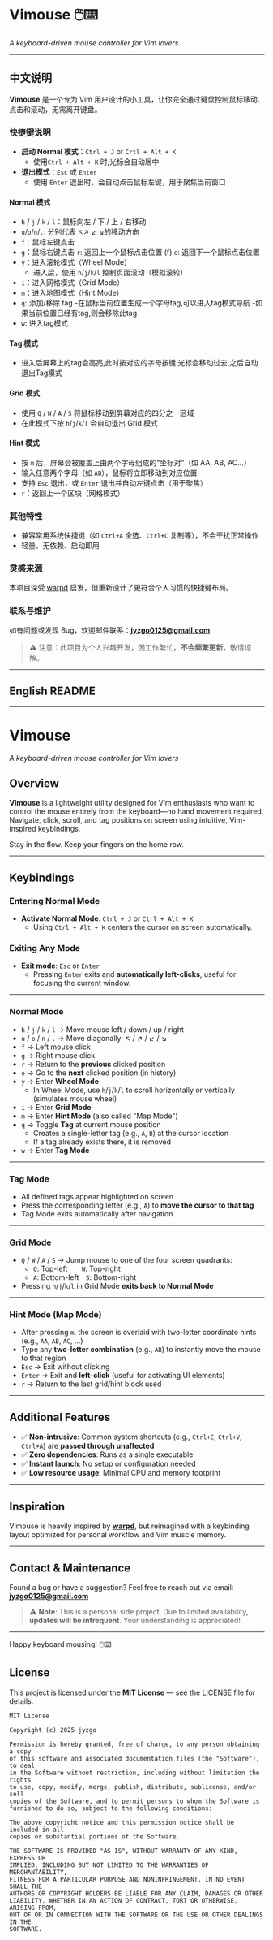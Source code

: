 # Vimouse 🖱️⌨️  
*A keyboard-driven mouse controller for Vim lovers*

---

## 中文说明

**Vimouse** 是一个专为 Vim 用户设计的小工具，让你完全通过键盘控制鼠标移动、点击和滚动，无需离开键盘。

### 快捷键说明

- **启动 Normal 模式**：`Ctrl + J` or `Crtl + Alt + K` 
  - 使用`Ctrl + Alt + K` 时,光标会自动居中
- **退出模式**：`Esc` 或 `Enter`  
  - 使用 `Enter` 退出时，会自动点击鼠标左键，用于聚焦当前窗口

#### Normal 模式
- `h` / `j` / `k` / `l`：鼠标向左 / 下 / 上 / 右移动
-  `u`/`o`/`n`/`.`: 分别代表 ↖️↗️ ↙️ ↘️的移动方向
- `f`：鼠标左键点击
- `g`：鼠标右键点击
  `r`: 返回上一个鼠标点击位置 (f)
  `e`: 返回下一个鼠标点击位置
- `y`：进入滚轮模式（Wheel Mode）  
  - 进入后，使用 `h`/`j`/`k`/`l` 控制页面滚动（模拟滚轮）
- `i`：进入网格模式（Grid Mode）
- `m`：进入地图模式（Hint Mode）
- `q`: 添加/移除 tag
  -在鼠标当前位置生成一个字母tag,可以进入tag模式导航
  -如果当前位置已经有tag,则会移除此tag
- `w`: 进入tag模式
#### Tag 模式
- 进入后屏幕上的tag会高亮,此时按对应的字母按键 光标会移动过去,之后自动退出Tag模式

#### Grid 模式
- 使用 `Q` / `W` / `A` / `S` 将鼠标移动到屏幕对应的四分之一区域
- 在此模式下按 `h`/`j`/`k`/`l` 会自动退出 Grid 模式

#### Hint 模式
- 按 `m` 后，屏幕会被覆盖上由两个字母组成的“坐标对”（如 AA, AB, AC...）
- 输入任意两个字母（如 `AB`），鼠标将立即移动到对应位置
- 支持 `Esc` 退出，或 `Enter` 退出并自动左键点击（用于聚焦）
- `r`：返回上一个区块（网格模式）
### 其他特性
- 兼容常用系统快捷键（如 `Ctrl+A` 全选、`Ctrl+C` 复制等），不会干扰正常操作
- 轻量、无依赖、启动即用

### 灵感来源
本项目深受 [warpd](https://github.com/rvaiya/warpd) 启发，但重新设计了更符合个人习惯的快捷键布局。

### 联系与维护
如有问题或发现 Bug，欢迎邮件联系：**jyzgo0125@gmail.com**  
> ⚠️ 注意：此项目为个人兴趣开发，因工作繁忙，**不会频繁更新**，敬请谅解。

---

## English README
---

# Vimouse  
*A keyboard-driven mouse controller for Vim lovers*

## Overview

**Vimouse** is a lightweight utility designed for Vim enthusiasts who want to control the mouse entirely from the keyboard—no hand movement required. Navigate, click, scroll, and tag positions on screen using intuitive, Vim-inspired keybindings.

Stay in the flow. Keep your fingers on the home row.

---

## Keybindings

### Entering Normal Mode
- **Activate Normal Mode**: `Ctrl + J` or `Ctrl + Alt + K`  
  - Using `Ctrl + Alt + K` centers the cursor on screen automatically.

### Exiting Any Mode 
- **Exit mode**: `Esc` or `Enter`  
  - Pressing `Enter` exits and **automatically left-clicks**, useful for focusing the current window.

---

### Normal Mode
- `h` / `j` / `k` / `l` → Move mouse left / down / up / right  
- `u` / `o` / `n` / `.` → Move diagonally: ↖️ / ↗️ / ↙️ / ↘️  
- `f` → Left mouse click  
- `g` → Right mouse click  
- `r` → Return to the **previous** clicked position  
- `e` → Go to the **next** clicked position (in history)  
- `y` → Enter **Wheel Mode**  
  - In Wheel Mode, use `h`/`j`/`k`/`l` to scroll horizontally or vertically (simulates mouse wheel)  
- `i` → Enter **Grid Mode**  
- `m` → Enter **Hint Mode** (also called "Map Mode")  
- `q` → Toggle **Tag** at current mouse position  
  - Creates a single-letter tag (e.g., `A`, `B`) at the cursor location  
  - If a tag already exists there, it is removed  
- `w` → Enter **Tag Mode**

---

### Tag Mode
- All defined tags appear highlighted on screen  
- Press the corresponding letter (e.g., `A`) to **move the cursor to that tag**  
- Tag Mode exits automatically after navigation

---

### Grid Mode
- `Q` / `W` / `A` / `S` → Jump mouse to one of the four screen quadrants:  
  - `Q`: Top-left  `W`: Top-right  
  - `A`: Bottom-left `S`: Bottom-right  
- Pressing `h`/`j`/`k`/`l` in Grid Mode **exits back to Normal Mode**

---

### Hint Mode (Map Mode)
- After pressing `m`, the screen is overlaid with two-letter coordinate hints (e.g., `AA`, `AB`, `AC`, …)  
- Type any **two-letter combination** (e.g., `AB`) to instantly move the mouse to that region  
- `Esc` → Exit without clicking  
- `Enter` → Exit and **left-click** (useful for activating UI elements)  
- `r` → Return to the last grid/hint block used

---

## Additional Features
- ✅ **Non-intrusive**: Common system shortcuts (e.g., `Ctrl+C`, `Ctrl+V`, `Ctrl+A`) are **passed through unaffected**  
- ✅ **Zero dependencies**: Runs as a single executable  
- ✅ **Instant launch**: No setup or configuration needed  
- ✅ **Low resource usage**: Minimal CPU and memory footprint

---

## Inspiration
Vimouse is heavily inspired by [**warpd**](https://github.com/rvaiya/warpd), but reimagined with a keybinding layout optimized for personal workflow and Vim muscle memory.

---

## Contact & Maintenance
Found a bug or have a suggestion? Feel free to reach out via email: **jyzgo0125@gmail.com**

> ⚠️ **Note**: This is a personal side project. Due to limited availability, **updates will be infrequent**. Your understanding is appreciated!

---

Happy keyboard mousing! 🖱️⌨️

## License

This project is licensed under the **MIT License** — see the [LICENSE](LICENSE) file for details.

```text
MIT License

Copyright (c) 2025 jyzgo

Permission is hereby granted, free of charge, to any person obtaining a copy
of this software and associated documentation files (the "Software"), to deal
in the Software without restriction, including without limitation the rights
to use, copy, modify, merge, publish, distribute, sublicense, and/or sell
copies of the Software, and to permit persons to whom the Software is
furnished to do so, subject to the following conditions:

The above copyright notice and this permission notice shall be included in all
copies or substantial portions of the Software.

THE SOFTWARE IS PROVIDED "AS IS", WITHOUT WARRANTY OF ANY KIND, EXPRESS OR
IMPLIED, INCLUDING BUT NOT LIMITED TO THE WARRANTIES OF MERCHANTABILITY,
FITNESS FOR A PARTICULAR PURPOSE AND NONINFRINGEMENT. IN NO EVENT SHALL THE
AUTHORS OR COPYRIGHT HOLDERS BE LIABLE FOR ANY CLAIM, DAMAGES OR OTHER
LIABILITY, WHETHER IN AN ACTION OF CONTRACT, TORT OR OTHERWISE, ARISING FROM,
OUT OF OR IN CONNECTION WITH THE SOFTWARE OR THE USE OR OTHER DEALINGS IN THE
SOFTWARE.
```
